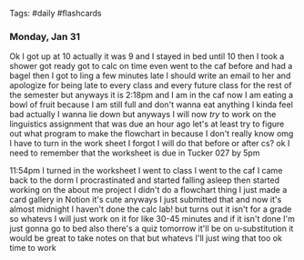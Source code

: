 Tags: #daily #flashcards 

### Monday, Jan 31
Ok I got up at 10 actually it was 9 and I stayed in bed until 10 then I took a shower got ready got to calc on time even went to the caf before and had a bagel then I got to ling a few minutes late I should write an email to her and apologize for being late to every class and every future class for the rest of the semester but anyways it is 2:18pm and I am in the caf now I am eating a bowl of fruit because I am still full and don't wanna eat anything I kinda feel bad actually I wanna lie down but anyways I will now *try* to work on the linguistics assignment that was due an hour ago let's at least try to figure out what program to make the flowchart in because I don't really know omg I have to turn in the work sheet I forgot I will do that before or after cs? ok I need to remember that the worksheet is due in Tucker 027 by 5pm

11:54pm I turned in the worksheet I went to class I went to the caf I came back to the dorm I procrastinated and started falling asleep then started working on the about me project I didn't do a flowchart thing I just made a card gallery in Notion it's cute anyways I just submitted that and now it's almost midnight I haven't done the calc lab! but turns out it isn't for a grade so whatevs I will just work on it for like 30-45 minutes and if it isn't done I'm just gonna go to bed also there's a quiz tomorrow it'll be on u-substitution it would be great to take notes on that but whatevs I'll just wing that too ok time to work

